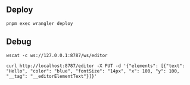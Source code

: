## Deploy

```
pnpm exec wrangler deploy
```


## Debug
```
wscat -c ws://127.0.0.1:8787/ws/editor
```

```
curl http://localhost:8787/editor -X PUT -d '{"elements": [{"text": "Hello", "color": "blue", "fontSize": "14px", "x": 100, "y": 100, "__tag": "__editorElementText"}]}'
```
